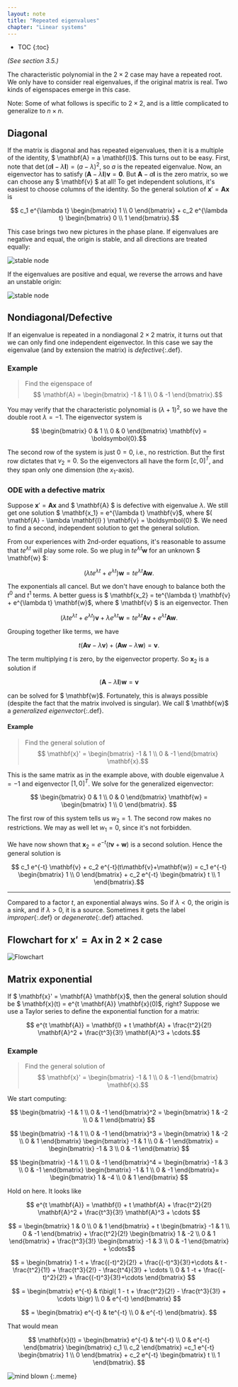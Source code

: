 ```yaml
---
layout: note
title: "Repeated eigenvalues"
chapter: "Linear systems"
---
```

* TOC
{:toc}

*(See section 3.5.)*


The characteristic polynomial in the $2\times 2$ case may have a repeated root. We only have to consider real eigenvalues, if the original matrix is real. Two kinds of eigenspaces emerge in this case.

Note: Some of what follows is specific to $2\times 2$, and is a little complicated to generalize to $n\times n$.

## Diagonal

If the matrix is diagonal and has repeated eigenvalues, then it is a multiple of the identity, $ \mathbf{A} = a \mathbf{I}$. This turns out to be easy. First, note that $\det(a \mathbf{I} - \lambda \mathbf{I} )=(a-\lambda)^2$, so $a$ is the repeated eigenvalue. Now, an eigenvector has to satisfy $( \mathbf{A} - \lambda \mathbf{I} ) \mathbf{v} = \boldsymbol{0}$. But $\mathbf{A} - a \mathbf{I}$ is the zero matrix, so we can choose any $ \mathbf{v} $ at all! To get independent solutions, it's easiest to choose columns of the identity. So the general solution of $\mathbf{x}' = \mathbf{A} \mathbf{x}$  is

$$ c_1 e^{\lambda t} \begin{bmatrix} 1 \\ 0 \end{bmatrix} + c_2 e^{\lambda t} \begin{bmatrix} 0 \\ 1 \end{bmatrix}.$$

This case brings two new pictures in the phase plane. If eigenvalues are negative and equal, the origin is stable, and all directions are treated equally:

![stable node](phaseplane1.svg)

If the eigenvalues are positive and equal, we reverse the arrows and have an unstable origin:

![stable node](phaseplane3.svg)



## Nondiagonal/Defective

If an eigenvalue is repeated in a nondiagonal $2\times 2$ matrix, it turns out that we can only find one independent eigenvector. In this case we say the eigenvalue (and by extension the matrix) is *defective*{:.def}.

### Example

> Find the eigenspace of
> $$ \mathbf{A} = \begin{bmatrix} -1 & 1 \\ 0 & -1 \end{bmatrix}.$$


You may verify that the characteristic polynomial is $(\lambda+1)^2$, so we have the double root $\lambda=-1$. The eigenvector system is

$$ \begin{bmatrix} 0 & 1 \\ 0 & 0 \end{bmatrix} \mathbf{v} = \boldsymbol{0}.$$

The second row of the system is just $0=0$, i.e., no restriction. But the first row dictates that $v_2=0$. So the eigenvectors all have the form $[c,0]^T$, and they span only one dimension (the $x_1$-axis).

### ODE with a defective matrix

Suppose $\mathbf{x}' = \mathbf{A} \mathbf{x}$ and $ \mathbf{A} $ is defective with eigenvalue $\lambda$. We still get one solution $ \mathbf{x_1} = e^{\lambda t} \mathbf{v}$, where $( \mathbf{A} - \lambda \mathbf{I} ) \mathbf{v} = \boldsymbol{0} $. We need to find a second, independent solution to get the general solution.

From our experiences with 2nd-order equations, it's reasonable to assume that $te^{\lambda t}$ will play some role. So we plug in $te^{\lambda t} \mathbf{w}$ for an unknown $ \mathbf{w} $:

$$ (\lambda t e^{\lambda t} + e^{\lambda t}) \mathbf{w} = t e^{\lambda t} \mathbf{A} \mathbf{w}.$$

The exponentials all cancel. But we don't have enough to balance both the $t^0$ and $t^1$ terms. A better guess is  $ \mathbf{x_2} = te^{\lambda t} \mathbf{v} + e^{\lambda t} \mathbf{w}$, where $ \mathbf{v} $ is an eigenvector. Then

$$ (\lambda t e^{\lambda t} + e^{\lambda t}) \mathbf{v} + \lambda e^{\lambda t} \mathbf{w} = t e^{\lambda t} \mathbf{A} \mathbf{v} + e^{\lambda t} \mathbf{A} \mathbf{w}.$$

Grouping together like terms, we have

$$ t( \mathbf{A} \mathbf{v} - \lambda \mathbf{v} ) + (  \mathbf{A} \mathbf{w} - \lambda \mathbf{w} ) = \mathbf{v}.$$

The term multiplying $t$ is zero, by the eigenvector property. So $\mathbf{x}_2$ is a solution if

$$ (  \mathbf{A} - \lambda \mathbf{I} )  \mathbf{w} = \mathbf{v} $$

can be solved for $ \mathbf{w}$. Fortunately, this is always possible (despite the fact that the matrix involved is singular). We call $ \mathbf{w}$ a *generalized eigenvector*{:.def}.  

#### Example

> Find the general solution of
> $$ \mathbf{x}' = \begin{bmatrix} -1 & 1 \\ 0 & -1 \end{bmatrix} \mathbf{x}.$$

This is the same matrix as in the example above, with double eigenvalue $\lambda=-1$ and eigenvector $[1,0]^T$. We solve for the generalized eigenvector:

$$ \begin{bmatrix} 0 & 1 \\ 0 & 0 \end{bmatrix} \mathbf{w} = \begin{bmatrix} 1 \\ 0 \end{bmatrix}. $$

The first row of this system tells us $w_2=1$. The second row makes no restrictions. We may as well let $w_1=0$, since it's not forbidden.

We have now shown that $\mathbf{x}_2= e^{-t}(t\mathbf{v}+\mathbf{w})$ is a second solution. Hence the general solution is

$$ c_1 e^{-t} \mathbf{v} + c_2 e^{-t}(t\mathbf{v}+\mathbf{w})
= c_1 e^{-t} \begin{bmatrix} 1 \\ 0 \end{bmatrix} + c_2 e^{-t} \begin{bmatrix} t \\ 1 \end{bmatrix}.$$

---

Compared to a factor $t$, an exponential always wins. So if $\lambda < 0$, the origin is a sink, and if $\lambda > 0$, it is a source. Sometimes it gets the label *improper*{:.def} or *degenerate*{:.def} attached.


## Flowchart for $\mathbf{x}' = \mathbf{A} \mathbf{x}$ in $2\times 2$ case

![Flowchart](eigflow.png)



## Matrix exponential

If $ \mathbf{x}' = \mathbf{A} \mathbf{x}$, then the general solution should be $ \mathbf{x}(t) = e^{t \mathbf{A}} \mathbf{x}(0)$, right? Suppose we use a Taylor series to define the exponential function for a matrix:

$$ e^{t \mathbf{A}} = \mathbf{I} + t \mathbf{A} + \frac{t^2}{2!} \mathbf{A}^2 + \frac{t^3}{3!} \mathbf{A}^3 + \cdots.$$

### Example

> Find the general solution of
> $$ \mathbf{x}' = \begin{bmatrix} -1 & 1 \\ 0 & -1 \end{bmatrix} \mathbf{x}.$$

We start computing:

$$ \begin{bmatrix} -1 & 1 \\ 0 & -1 \end{bmatrix}^2 = \begin{bmatrix} 1 & -2 \\ 0 & 1 \end{bmatrix} $$

$$ \begin{bmatrix} -1 & 1 \\ 0 & -1 \end{bmatrix}^3 = \begin{bmatrix} 1 & -2 \\ 0 & 1 \end{bmatrix} \begin{bmatrix} -1 & 1 \\ 0 & -1 \end{bmatrix} = \begin{bmatrix} -1 & 3 \\ 0 & -1 \end{bmatrix} $$

$$ \begin{bmatrix} -1 & 1 \\ 0 & -1 \end{bmatrix}^4 = \begin{bmatrix} -1 & 3 \\ 0 & -1 \end{bmatrix} \begin{bmatrix} -1 & 1 \\ 0 & -1 \end{bmatrix}=  \begin{bmatrix} 1 & -4 \\ 0 & 1 \end{bmatrix} $$

Hold on here. It looks like

$$ e^{t \mathbf{A}} = \mathbf{I} + t \mathbf{A} + \frac{t^2}{2!} \mathbf{A}^2 + \frac{t^3}{3!} \mathbf{A}^3 + \cdots $$

$$ = \begin{bmatrix} 1 & 0 \\ 0 & 1 \end{bmatrix} + t \begin{bmatrix} -1 & 1 \\ 0 & -1 \end{bmatrix} + \frac{t^2}{2!} \begin{bmatrix} 1 & -2 \\ 0 & 1 \end{bmatrix} + \frac{t^3}{3!} \begin{bmatrix} -1 & 3 \\ 0 & -1 \end{bmatrix} + \cdots$$

$$ = \begin{bmatrix} 1 -t + \frac{(-t)^2}{2!} + \frac{(-t)^3}{3!}+\cdots  & t - \frac{t^2}{1!} + \frac{t^3}{2!} -  \frac{t^4}{3!} + \cdots \\ 0 & 1 -t + \frac{(-t)^2}{2!} + \frac{(-t)^3}{3!}+\cdots \end{bmatrix} $$

$$ = \begin{bmatrix} e^{-t}  & t\bigl( 1 - t + \frac{t^2}{2!} -  \frac{t^3}{3!} + \cdots \bigr) \\ 0 & e^{-t} \end{bmatrix} $$ 

$$ = \begin{bmatrix} e^{-t}  & te^{-t} \\ 0 & e^{-t} \end{bmatrix}. $$

That would mean

$$ \mathbf{x}(t) = \begin{bmatrix} e^{-t}  & te^{-t} \\ 0 & e^{-t} \end{bmatrix} \begin{bmatrix} c_1 \\ c_2 \end{bmatrix}
=c_1 e^{-t} \begin{bmatrix} 1 \\ 0 \end{bmatrix} + c_2 e^{-t} \begin{bmatrix} t \\ 1 \end{bmatrix}. $$

![mind blown](mind-blown.jpg)
{:.meme}
